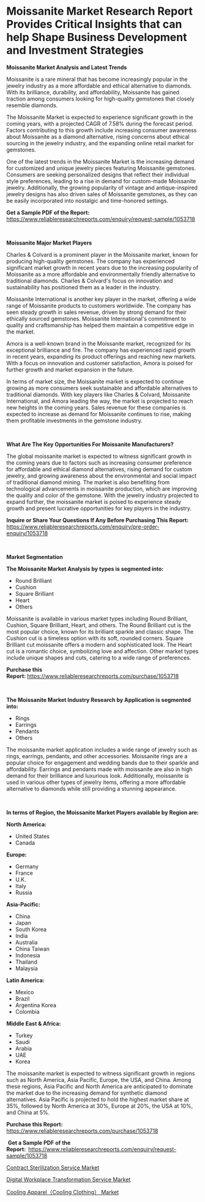 <p><h1>Moissanite Market Research Report Provides Critical Insights that can help Shape Business Development and Investment Strategies</h1></p><p><strong>Moissanite Market Analysis and Latest Trends</strong></p>
<p><p>Moissanite is a rare mineral that has become increasingly popular in the jewelry industry as a more affordable and ethical alternative to diamonds. With its brilliance, durability, and affordability, Moissanite has gained traction among consumers looking for high-quality gemstones that closely resemble diamonds.</p><p>The Moissanite Market is expected to experience significant growth in the coming years, with a projected CAGR of 7.58% during the forecast period. Factors contributing to this growth include increasing consumer awareness about Moissanite as a diamond alternative, rising concerns about ethical sourcing in the jewelry industry, and the expanding online retail market for gemstones.</p><p>One of the latest trends in the Moissanite Market is the increasing demand for customized and unique jewelry pieces featuring Moissanite gemstones. Consumers are seeking personalized designs that reflect their individual style preferences, leading to a rise in demand for custom-made Moissanite jewelry. Additionally, the growing popularity of vintage and antique-inspired jewelry designs has also driven sales of Moissanite gemstones, as they can be easily incorporated into nostalgic and time-honored settings.</p></p>
<p><strong>Get a Sample PDF of the Report:&nbsp;</strong> <a href="https://www.reliableresearchreports.com/enquiry/request-sample/1053718">https://www.reliableresearchreports.com/enquiry/request-sample/1053718</a></p>
<p>&nbsp;</p>
<p><strong>Moissanite Major Market Players</strong></p>
<p><p>Charles & Colvard is a prominent player in the Moissanite market, known for producing high-quality gemstones. The company has experienced significant market growth in recent years due to the increasing popularity of Moissanite as a more affordable and environmentally friendly alternative to traditional diamonds. Charles & Colvard's focus on innovation and sustainability has positioned them as a leader in the industry.</p><p>Moissanite International is another key player in the market, offering a wide range of Moissanite products to customers worldwide. The company has seen steady growth in sales revenue, driven by strong demand for their ethically sourced gemstones. Moissanite International's commitment to quality and craftsmanship has helped them maintain a competitive edge in the market.</p><p>Amora is a well-known brand in the Moissanite market, recognized for its exceptional brilliance and fire. The company has experienced rapid growth in recent years, expanding its product offerings and reaching new markets. With a focus on innovation and customer satisfaction, Amora is poised for further growth and market expansion in the future.</p><p>In terms of market size, the Moissanite market is expected to continue growing as more consumers seek sustainable and affordable alternatives to traditional diamonds. With key players like Charles & Colvard, Moissanite International, and Amora leading the way, the market is projected to reach new heights in the coming years. Sales revenue for these companies is expected to increase as demand for Moissanite continues to rise, making them profitable investments in the gemstone industry.</p></p>
<p>&nbsp;</p>
<p><strong>What Are The Key Opportunities For Moissanite Manufacturers?</strong></p>
<p><p>The global moissanite market is expected to witness significant growth in the coming years due to factors such as increasing consumer preference for affordable and ethical diamond alternatives, rising demand for custom jewelry, and growing awareness about the environmental and social impact of traditional diamond mining. The market is also benefiting from technological advancements in moissanite production, which are improving the quality and color of the gemstone. With the jewelry industry projected to expand further, the moissanite market is poised to experience steady growth and present lucrative opportunities for key players in the industry.</p></p>
<p><strong>Inquire or Share Your Questions If Any Before Purchasing This Report:</strong> <a href="https://www.reliableresearchreports.com/enquiry/pre-order-enquiry/1053718">https://www.reliableresearchreports.com/enquiry/pre-order-enquiry/1053718</a></p>
<p>&nbsp;</p>
<p><strong>Market Segmentation</strong></p>
<p><strong>The Moissanite Market Analysis by types is segmented into:</strong></p>
<p><ul><li>Round Brilliant</li><li>Cushion</li><li>Square Brilliant</li><li>Heart</li><li>Others</li></ul></p>
<p><p>Moissanite is available in various market types including Round Brilliant, Cushion, Square Brilliant, Heart, and others. The Round Brilliant cut is the most popular choice, known for its brilliant sparkle and classic shape. The Cushion cut is a timeless option with its soft, rounded corners. Square Brilliant cut moissanite offers a modern and sophisticated look. The Heart cut is a romantic choice, symbolizing love and affection. Other market types include unique shapes and cuts, catering to a wide range of preferences.</p></p>
<p><strong>Purchase this Report:&nbsp;</strong><a href="https://www.reliableresearchreports.com/purchase/1053718">https://www.reliableresearchreports.com/purchase/1053718</a></p>
<p>&nbsp;</p>
<p><strong>The Moissanite Market Industry Research by Application is segmented into:</strong></p>
<p><ul><li>Rings</li><li>Earrings</li><li>Pendants</li><li>Others</li></ul></p>
<p><p>The moissanite market application includes a wide range of jewelry such as rings, earrings, pendants, and other accessories. Moissanite rings are a popular choice for engagement and wedding bands due to their sparkle and affordability. Earrings and pendants made with moissanite are also in high demand for their brilliance and luxurious look. Additionally, moissanite is used in various other types of jewelry items, offering a more affordable alternative to diamonds while still providing a stunning appearance.</p></p>
<p>&nbsp;</p>
<p><strong>In terms of Region, the Moissanite Market Players available by Region are:</strong></p>
<p>
    <p> <strong> North America: </strong>
        <ul>
            <li>United States</li>
            <li>Canada</li>
        </ul>
        </p> 
    <p> <strong> Europe: </strong>
        <ul>
            <li>Germany</li>
            <li>France</li>
            <li>U.K.</li>
            <li>Italy</li>
            <li>Russia</li>
        </ul>
        </p> 
    <p> <strong> Asia-Pacific: </strong>
        <ul>
            <li>China</li>
            <li>Japan</li>
            <li>South Korea</li>
            <li>India</li>
            <li>Australia</li>
            <li>China Taiwan</li>
            <li>Indonesia</li>
            <li>Thailand</li>
            <li>Malaysia</li>
        </ul>
        </p> 
    <p> <strong> Latin America: </strong>
        <ul>
            <li>Mexico</li>
            <li>Brazil</li>
            <li>Argentina Korea</li>
            <li>Colombia</li>
        </ul>
        </p> 
    <p> <strong> Middle East & Africa: </strong>
        <ul>
            <li>Turkey</li>
            <li>Saudi</li>
            <li>Arabia</li>
            <li>UAE</li>
            <li>Korea</li>
        </ul>
    </p>
    </p>
<p><p>The moissanite market is expected to witness significant growth in regions such as North America, Asia Pacific, Europe, the USA, and China. Among these regions, Asia Pacific and North America are anticipated to dominate the market due to the increasing demand for synthetic diamond alternatives. Asia Pacific is projected to hold the highest market share at 35%, followed by North America at 30%, Europe at 20%, the USA at 10%, and China at 5%.</p></p>
<p><strong>Purchase this Report: </strong><a href="https://www.reliableresearchreports.com/purchase/1053718">https://www.reliableresearchreports.com/purchase/1053718</a></p>
<p>&nbsp;<strong>Get a Sample PDF of the Report:&nbsp;&nbsp;</strong><a href="https://www.reliableresearchreports.com/enquiry/request-sample/1053718">https://www.reliableresearchreports.com/enquiry/request-sample/1053718</a></p>
<p><strong></strong></p>
<p><p><a href="https://view.publitas.com/reportprime-1/contract-sterilization-service-market-size-share-trends-analysis-report-by-material-by-type-by-end-user-by-region-and-segment-forecasts-2023-2030/">Contract Sterilization Service Market</a></p><p><a href="https://view.publitas.com/reportprime-1/digital-workplace-transformation-service-market-offer-valuable-insights-into-market-size-market-share-market-trends-and-projections-spanning-from-2023-to-2030/">Digital Workplace Transformation Service Market</a></p><p><a href="https://view.publitas.com/reportprime-1/cooling-apparel-cooling-clothing-market-size-evaluating-its-market-trends-growth-and-projections-2023-2030/">Cooling Apparel（Cooling Clothing） Market</a></p></p>